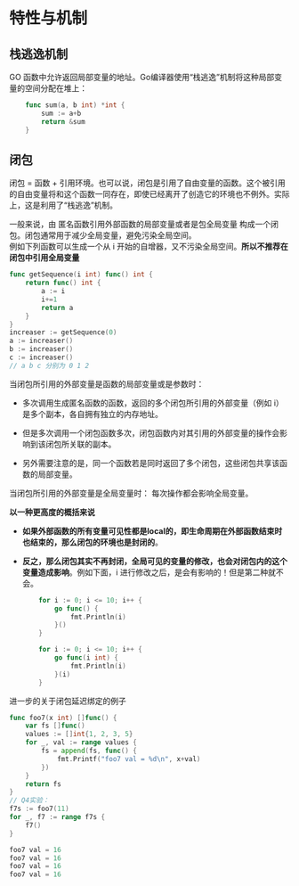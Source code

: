 # 特性与机制

## 栈逃逸机制

GO 函数中允许返回局部变量的地址。Go编译器使用“栈逃逸”机制将这种局部变量的空间分配在堆上：  

```go
    func sum(a, b int) *int {
        sum := a+b
        return &sum
    }
```

## 闭包

闭包 = 函数 + 引用环境。也可以说，闭包是引用了自由变量的函数。这个被引用的自由变量将和这个函数一同存在，即使已经离开了创造它的环境也不例外。实际上，这是利用了“栈逃逸”机制。  

一般来说，由 匿名函数引用外部函数的局部变量或者是包全局变量 构成一个闭包。闭包通常用于减少全局变量，避免污染全局空间。  
例如下列函数可以生成一个从 i 开始的自增器，又不污染全局空间。**所以不推荐在闭包中引用全局变量**

```go
func getSequence(i int) func() int {
    return func() int {
        a := i
        i+=1
        return a  
    }
}
increaser := getSequence(0)
a := increaser()
b := increaser()
c := increaser()
// a b c 分别为 0 1 2
```

当闭包所引用的外部变量是函数的局部变量或是参数时：  

+ 多次调用生成匿名函数的函数，返回的多个闭包所引用的外部变量（例如 i）是多个副本，各自拥有独立的内存地址。

+ 但是多次调用一个闭包函数多次，闭包函数内对其引用的外部变量的操作会影响到该闭包所关联的副本。  

+ 另外需要注意的是，同一个函数若是同时返回了多个闭包，这些闭包共享该函数的局部变量。  

当闭包所引用的外部变量是全局变量时： 每次操作都会影响全局变量。

**以一种更高度的概括来说**

- **如果外部函数的所有变量可见性都是local的，即生命周期在外部函数结束时也结束的，那么闭包的环境也是封闭的**。

- **反之，那么闭包其实不再封闭，全局可见的变量的修改，也会对闭包内的这个变量造成影响**。例如下面，i 进行修改之后，是会有影响的！但是第二种就不会。
  
  ```go
      for i := 0; i <= 10; i++ {
          go func() {
              fmt.Println(i)
          }()
      }
  
      for i := 0; i <= 10; i++ {
          go func(i int) {
              fmt.Println(i)
          }(i)
      }
  ```

进一步的关于闭包延迟绑定的例子

```go
func foo7(x int) []func() {
    var fs []func()
    values := []int{1, 2, 3, 5}
    for _, val := range values {
        fs = append(fs, func() {
            fmt.Printf("foo7 val = %d\n", x+val)
        })
    }
    return fs
}
// Q4实验：
f7s := foo7(11)
for _, f7 := range f7s {
    f7()
}

foo7 val = 16
foo7 val = 16
foo7 val = 16
foo7 val = 16
```
